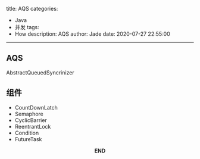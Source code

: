 title: AQS
categories:
  - Java
  - 并发
tags:
  - How
description: AQS
author: Jade
date: 2020-07-27 22:55:00
---

## AQS
AbstractQueuedSyncrinizer


## 组件
- CountDownLatch
- Semaphore
- CyclicBarrier
- ReentrantLock
- Condition
- FutureTask




<p style="text-align: center"><strong>END</strong></p>